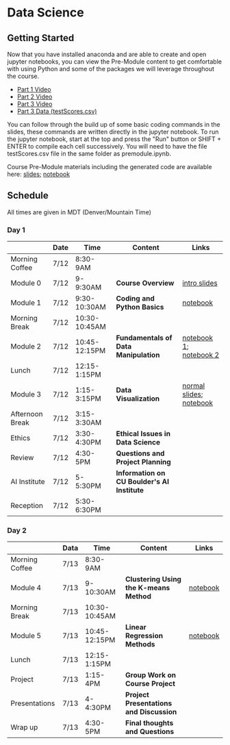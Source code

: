 # Data Science

## Getting Started
Now that you have installed anaconda and are able to create and open jupyter notebooks, you can view the Pre-Module content to get comfortable with using Python and some of the packages we will leverage throughout the course.
* [Part 1 Video](https://drive.google.com/file/d/1QrwWv3gbD4sDRFAfZeNco6DMfZejXR-i/view)
* [Part 2 Video](https://drive.google.com/file/d/1mr7W2qtyi29PIq8wKgq7mY1tZXvNJCA-/view)
* [Part 3 Video](https://drive.google.com/file/d/1YNcHMFdM5e9hHwRHhGSot042qQdb954k/view)
* [Part 3 Data (testScores.csv)](testScores.csv)

You can follow through the build up of some basic coding commands in the slides, these commands are written directly in the jupyter notebook. To run the jupyter notebook, start at the top and press the "Run" button or SHIFT + ENTER to compile each cell successively. You will need to have the file testScores.csv file in the same folder as premodule.ipynb.

Course Pre-Module materials including the generated code are available here: [slides](premodule_slides.pdf); [notebook](premodule.ipynb)

## Schedule

All times are given in MDT (Denver/Mountain Time)

### Day 1
|               | Date  | Time| Content| Links |
| ------------- |------|-------| -----|-------|
| Morning Coffee| 7/12 | 8:30-9AM | | |
| Module 0      | 7/12 | 9-9:30AM | **Course Overview** | [intro slides](module0_dsoverview_slides.pdf)|
| Module 1      | 7/12 | 9:30-10:30AM | **Coding and Python Basics** | [notebook](module1_python_basics.ipynb) |
| Morning Break | 7/12 | 10:30-10:45AM   |  |  |
| Module 2      | 7/12 | 10:45-12:15PM|**Fundamentals of Data Manipulation** | [notebook 1](module2_numpy_pandas_pt1.ipynb); [notebook 2](module2_numpy_pandas_pt2.ipynb) |
| Lunch         | 7/12 | 12:15-1:15PM |     |  |
| Module 3      | 7/12 | 1:15-3:15PM      |   **Data Visualization** | [normal slides](module3_normal_slides.pdf); [notebook](module3_data_visualization.ipynb) |
| Afternoon Break | 7/12 | 3:15-3:30AM   |  |  |
| Ethics        | 7/12 | 3:30-4:30PM      |    **Ethical Issues in Data Science** |  |
| Review        | 7/12 | 4:30-5PM     |   **Questions and Project Planning** |  |
| AI Institute  | 7/12 | 5-5:30PM     | **Information on CU Boulder's AI Institute** |  |
| Reception     | 7/12 | 5:30-6:30PM     |  |  |

### Day 2
|               | Data  | Time| Content| Links |
| ------------- |------|-------| -----|-------|
| Morning Coffee| 7/13 | 8:30-9AM      | |  |
| Module 4      | 7/13 | 9-10:30AM     | **Clustering Using the K-means Method** | [notebook](module4_clustering.ipynb) |
| Morning Break | 7/13 | 10:30-10:45AM |  |  |
| Module 5      | 7/13 | 10:45-12:15PM | **Linear Regression Methods** | [notebook](module5_regression.ipynb) |
| Lunch         | 7/13 | 12:15-1:15PM  |     |  |
| Project       | 7/13 | 1:15-4PM      |   **Group Work on Course Project** |  |
| Presentations | 7/13 | 4-4:30PM      |    **Project Presentations and Discussion** |  |
| Wrap up       | 7/13 | 4:30-5PM      |   **Final thoughts and Questions** |  |
